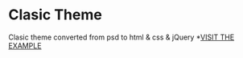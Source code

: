 # Clasic Theme
Clasic theme converted from psd to html & css & jQuery
*[VISIT THE EXAMPLE](http://gotravelgo.tk/clasic/)
